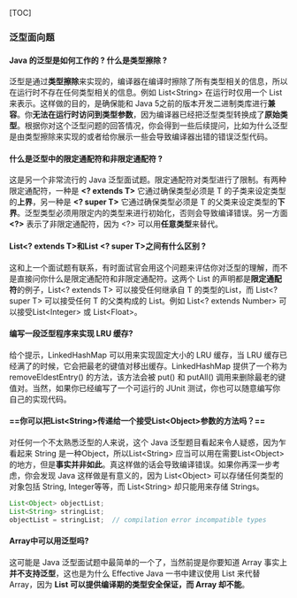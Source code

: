[TOC]



### 泛型面向题

#### Java 的泛型是如何工作的 ? 什么是类型擦除 ?

泛型是通过**类型擦除**来实现的，编译器在编译时擦除了所有类型相关的信息，所以在运行时不存在任何类型相关的信息。例如 List\<String> 在运行时仅用一个 List 来表示。这样做的目的，是确保能和 Java 5之前的版本开发二进制类库进行**兼容**。你**无法在运行时访问到类型参数**，因为编译器已经把泛型类型转换成了**原始类型**。根据你对这个泛型问题的回答情况，你会得到一些后续提问，比如为什么泛型是由类型擦除来实现的或者给你展示一些会导致编译器出错的错误泛型代码。



#### 什么是泛型中的限定通配符和非限定通配符 ?

这是另一个非常流行的 Java 泛型面试题。限定通配符对类型进行了限制。有两种限定通配符，一种是 **\<? extends T>** 它通过确保类型必须是 T 的子类来设定类型的**上界**，另一种是 **\<? super T>** 它通过确保类型必须是 T 的父类来设定类型的**下界**。泛型类型必须用限定内的类型来进行初始化，否则会导致编译错误。另一方面 **\<?>** 表示了非限定通配符，因为 <?> 可以用**任意类型**来替代。



####  List<? extends T>和List <? super T>之间有什么区别 ?

这和上一个面试题有联系，有时面试官会用这个问题来评估你对泛型的理解，而不是直接问你什么是限定通配符和非限定通配符。这两个 List 的声明都是**限定通配符**的例子，List<? extends T> 可以接受任何继承自 T 的类型的List，而 List<? super T> 可以接受任何 T 的父类构成的 List。例如 List<? extends Number> 可以接受List\<Integer> 或 List\<Float>。



#### 编写一段泛型程序来实现 LRU 缓存?

给个提示，LinkedHashMap 可以用来实现固定大小的 LRU 缓存，当 LRU 缓存已经满了的时候，它会把最老的键值对移出缓存。LinkedHashMap 提供了一个称为 removeEldestEntry() 的方法，该方法会被 put() 和 putAll() 调用来删除最老的键值对。当然，如果你已经编写了一个可运行的 JUnit 测试，你也可以随意编写你自己的实现代码。



#### ==你可以把List\<String>传递给一个接受List\<Object>参数的方法吗？==

对任何一个不太熟悉泛型的人来说，这个 Java 泛型题目看起来令人疑惑，因为乍看起来 String 是一种Object，所以List\<String> 应当可以用在需要List\<Object>的地方，但是**事实并非如此**。真这样做的话会导致编译错误。如果你再深一步考虑，你会发现 Java 这样做是有意义的，因为 List\<Object> 可以存储任何类型的对象包括 String, Integer等等，而 List\<String> 却只能用来存储 Strings。　

```java
List<Object> objectList;
List<String> stringList;
objectList = stringList;  // compilation error incompatible types
```

 

#### Array中可以用泛型吗?

这可能是 Java 泛型面试题中最简单的一个了，当然前提是你要知道 Array 事实上**并不支持泛型**，这也是为什么 Effective Java 一书中建议使用 List 来代替 Array，因为 **List 可以提供编译期的类型安全保证，而 Array 却不能**。











